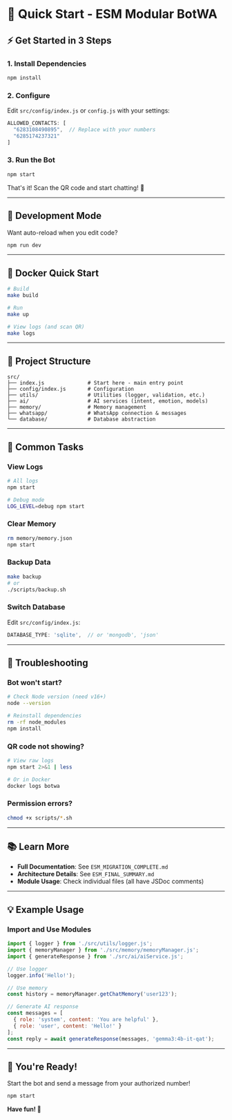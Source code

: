 # 🚀 Quick Start - ESM Modular BotWA

## ⚡ Get Started in 3 Steps

### 1. Install Dependencies
```bash
npm install
```

### 2. Configure
Edit `src/config/index.js` or `config.js` with your settings:
```javascript
ALLOWED_CONTACTS: [
  "6283108490895",  // Replace with your numbers
  "6285174237321"
]
```

### 3. Run the Bot
```bash
npm start
```

That's it! Scan the QR code and start chatting! 🎉

---

## 📱 Development Mode

Want auto-reload when you edit code?
```bash
npm run dev
```

---

## 🐳 Docker Quick Start

```bash
# Build
make build

# Run
make up

# View logs (and scan QR)
make logs
```

---

## 📂 Project Structure

```
src/
├── index.js              # Start here - main entry point
├── config/index.js       # Configuration
├── utils/                # Utilities (logger, validation, etc.)
├── ai/                   # AI services (intent, emotion, models)
├── memory/               # Memory management
├── whatsapp/             # WhatsApp connection & messages
└── database/             # Database abstraction
```

---

## 🎯 Common Tasks

### View Logs
```bash
# All logs
npm start

# Debug mode
LOG_LEVEL=debug npm start
```

### Clear Memory
```bash
rm memory/memory.json
npm start
```

### Backup Data
```bash
make backup
# or
./scripts/backup.sh
```

### Switch Database
Edit `src/config/index.js`:
```javascript
DATABASE_TYPE: 'sqlite',  // or 'mongodb', 'json'
```

---

## 🐛 Troubleshooting

### Bot won't start?
```bash
# Check Node version (need v16+)
node --version

# Reinstall dependencies
rm -rf node_modules
npm install
```

### QR code not showing?
```bash
# View raw logs
npm start 2>&1 | less

# Or in Docker
docker logs botwa
```

### Permission errors?
```bash
chmod +x scripts/*.sh
```

---

## 📚 Learn More

- **Full Documentation**: See `ESM_MIGRATION_COMPLETE.md`
- **Architecture Details**: See `ESM_FINAL_SUMMARY.md`
- **Module Usage**: Check individual files (all have JSDoc comments)

---

## 💡 Example Usage

### Import and Use Modules
```javascript
import { logger } from './src/utils/logger.js';
import { memoryManager } from './src/memory/memoryManager.js';
import { generateResponse } from './src/ai/aiService.js';

// Use logger
logger.info('Hello!');

// Use memory
const history = memoryManager.getChatMemory('user123');

// Generate AI response
const messages = [
  { role: 'system', content: 'You are helpful' },
  { role: 'user', content: 'Hello!' }
];
const reply = await generateResponse(messages, 'gemma3:4b-it-qat');
```

---

## 🎉 You're Ready!

Start the bot and send a message from your authorized number!

```bash
npm start
```

**Have fun! 🚀**
